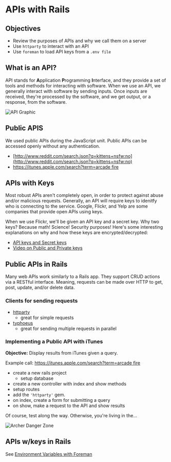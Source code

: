 # APIs with Rails

## Objectives

* Review the purposes of APIs and why we call them on a server
* Use `httparty` to interact with an API
* Use `foreman` to load API keys from a `.env file`

## What is an API?

API stands for **A**pplication **P**rogramming **I**nterface, and they provide a set of tools and methods for interacting with software. When we use an API, we generally interact with software by sending inputs. Once inputs are received, they're processed by the software, and we get output, or a response, from the software.

![API Graphic](http://www.programmableweb.com/wp-content/smart-file-small.jpg)

## Public APIS

We used public APIs during the JavaScript unit. Public APIs can be accessed openly without any authentication.

* [http://www.reddit.com/search.json?q=kittens+nsfw:no](http://www.reddit.com/search.json?q=kittens+nsfw:no)
* [https://itunes.apple.com/search?term=arcade fire](https://itunes.apple.com/search?term=arcade%20fire)

## APIs with Keys

Most robust APIs aren't completely open, in order to protect against abuse and/or malicious requests. Generally, an API will require keys to idenitfy who is connecting to the service. Google, Flickr, and Yelp are some companies that provide open APIs using keys.

When we use Flickr, we'll be given an API key and a secret key. Why two keys? Because math! Science! Security purposes! Here's some interesting explanations on why and how these keys are encrypted/decrypted:

* [API keys and Secret keys](http://stackoverflow.com/questions/2674445/how-do-api-keys-and-secret-keys-work)
* [Video on Public and Private keys](https://www.youtube.com/watch?v=3QnD2c4Xovk)

## Public APIs in Rails

Many web APIs work similarly to a Rails app. They support CRUD actions via a RESTful interface. Meaning, requests can be made over HTTP to get, post, update, and/or delete data.

### Clients for sending requests

* [httparty](https://github.com/jnunemaker/httparty)
  * great for simple requests
* [typhoeus](https://github.com/typhoeus/typhoeus)
  * great for sending multiple requests in parallel

### Implementing a Public API with iTunes

**Objective:** Display results from iTunes given a query.

Example call: [https://itunes.apple.com/search?term=arcade fire](https://itunes.apple.com/search?term=arcade%20fire)

* create a new rails project
  * setup database
* create a new controller with index and show methods
* setup routes
* add the `'httparty'` gem.
* on index, create a form for submitting a query
* on show, make a request to the API and show results

Of course, test along the way. Otherwise, you're living in the...

![Archer Danger Zone](http://www.eonline.com/eol_images/Entire_Site/2014013/rs_500x282-140113151420-92081-archer-danger-zone-gif-pnbv.gif)

## APIs w/keys in Rails

See [Environment Variables with Foreman](../00-config-deployment/deploy-rails/foreman.md)

